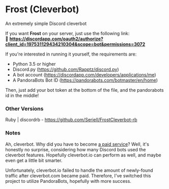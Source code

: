 # Frost (Cleverbot)
An extremely simple Discord cleverbot

If you want **Frost** on your server, just use the following link:<br>
🔗 **https://discordapp.com/oauth2/authorize?client_id=197531129434210304&scope=bot&permissions=3072**

If you're interested in running it yourself, the requirements are:

* Python 3.5 or higher
* Discord.py (https://github.com/Rapptz/discord.py)
* A bot account (https://discordapp.com/developers/applications/me)
* A PandoraBots Bot ID (https://pandorabots.com/botmaster/en/home)

Then, just add your bot token at the bottom of the file, and the pandorabots id in the middle!

### Other Versions
Ruby | discordrb - https://github.com/Seriell/FrostCleverbot-rb

### Notes
Ah, cleverbot. Why did you have to become [a paid service](https://www.cleverbot.com/api/)? Well, it's honestly no surprise, considering how many Discord bots used the cleverbot features. Hopefully cleverbot.io can perform as well, and maybe even get a little bit smarter.

Unfortunately, cleverbot.io failed to handle the amount of newly-found traffic after cleverbot.com became paid. Therefore, I've switched this project to utilize PandoraBots, hopefully with more success.
